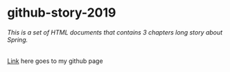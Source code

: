 # github-story-2019

###### This is a set of HTML documents that contains 3 chapters long story about Spring.



[Link](https://appled0g.github.io/github-story-2019/) here goes to my github page



